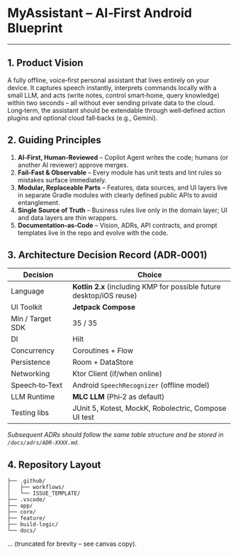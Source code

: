 # MyAssistant – AI‑First Android Blueprint

---

## 1. Product Vision
A fully offline, voice‑first personal assistant that lives entirely on your device. It captures speech instantly, interprets commands locally with a small LLM, and acts (write notes, control smart‑home, query knowledge) within two seconds – all without ever sending private data to the cloud. Long‑term, the assistant should be extendable through well‑defined action plugins and optional cloud fall‑backs (e.g., Gemini).

## 2. Guiding Principles
1. **AI‑First, Human‑Reviewed** – Copilot Agent writes the code; humans (or another AI reviewer) approve merges.
2. **Fail‑Fast & Observable** – Every module has unit tests and lint rules so mistakes surface immediately.
3. **Modular, Replaceable Parts** – Features, data sources, and UI layers live in separate Gradle modules with clearly defined public APIs to avoid entanglement.
4. **Single Source of Truth** – Business rules live only in the domain layer; UI and data layers are thin wrappers.
5. **Documentation‑as‑Code** – Vision, ADRs, API contracts, and prompt templates live in the repo and evolve with the code.

## 3. Architecture Decision Record (ADR‑0001)
| Decision | Choice |
|----------|--------|
| Language | **Kotlin 2.x** (including KMP for possible future desktop/iOS reuse) |
| UI Toolkit | **Jetpack Compose** |
| Min / Target SDK | 35 / 35 |
| DI | Hilt |
| Concurrency | Coroutines + Flow |
| Persistence | Room + DataStore |
| Networking | Ktor Client (if/when online) |
| Speech‑to‑Text | Android `SpeechRecognizer` (offline model) |
| LLM Runtime | **MLC LLM** (Phi‑2 as default) |
| Testing libs | JUnit 5, Kotest, MockK, Robolectric, Compose UI test |

*Subsequent ADRs should follow the same table structure and be stored in `/docs/adrs/ADR‑XXXX.md`.*

## 4. Repository Layout
```text
├── .github/
│   ├── workflows/
│   └── ISSUE_TEMPLATE/
├── .vscode/
├── app/
├── core/
├── feature/
├── build-logic/
└── docs/
```

... (truncated for brevity – see canvas copy).
